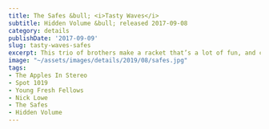 ```yaml
---
title: The Safes &bull; <i>Tasty Waves</i>
subtitle: Hidden Volume &bull; released 2017-09-08
category: details
publishDate: '2017-09-09'
slug: tasty-waves-safes
excerpt: This trio of brothers make a racket that’s a lot of fun, and catchy as hack.
image: "~/assets/images/details/2019/08/safes.jpg"
tags:
- The Apples In Stereo
- Spot 1019
- Young Fresh Fellows
- Nick Lowe
- The Safes
- Hidden Volume
---
```


